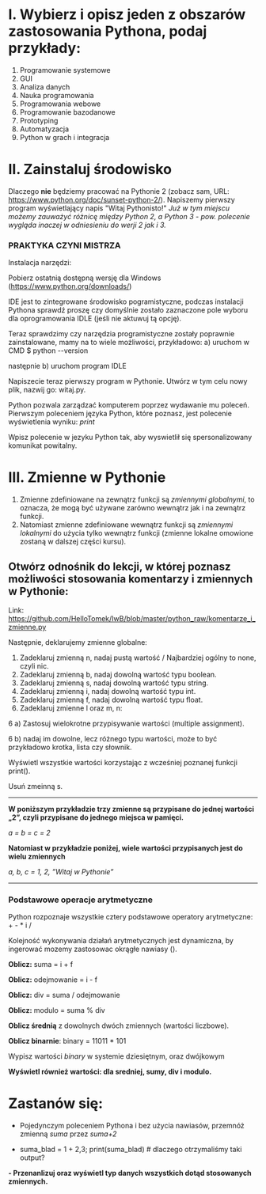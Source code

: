 # I. Wybierz i opisz jeden z obszarów zastosowania Pythona, podaj przykłady:

1. Programowanie systemowe
2. GUI
3. Analiza danych
4. Nauka programowania
5. Programowania webowe
6. Programowanie bazodanowe
7. Prototyping
8. Automatyzacja
9. Python w grach i integracja


# II. Zainstaluj środowisko

Dlaczego **nie** będziemy pracować na Pythonie 2 (zobacz sam, URL: https://www.python.org/doc/sunset-python-2/).
Napiszemy pierwszy program wyświetlający napis "Witaj Pythonisto!" 
*Już w tym miejscu możemy zauważyć różnicę między Python 2, a Python 3 - pow. polecenie wygląda inaczej w odniesieniu do werji 2 jak i 3.*


### PRAKTYKA CZYNI MISTRZA

Instalacja narzędzi:

Pobierz ostatnią dostępną wersję dla Windows (https://www.python.org/downloads/)

IDE jest to zintegrowane środowisko pogramistyczne, podczas instalacji Pythona sprawdź proszę czy domyślnie zostało zaznaczone pole wyboru dla oprogramowania IDLE (jeśli nie aktuwuj tą opcję).

Teraz sprawdzimy czy narzędzia programistyczne zostały poprawnie zainstalowane, mamy na to wiele możliwości, przykładowo:
a) uruchom w CMD $ python --version

następnie
b) uruchom program IDLE

Napiszecie teraz pierwszy program w Pythonie. 
Utwórz w tym celu nowy plik, nazwij go: witaj.py.

Python pozwala zarządzać komputerem poprzez wydawanie mu poleceń. 
Pierwszym poleceniem języka Python, które poznasz, jest polecenie wyświetlenia wyniku: *print*

Wpisz polecenie w jezyku Python tak, aby wyswietlił się spersonalizowany komunikat powitalny. 


# III. Zmienne w Pythonie

1. Zmienne zdefiniowane na zewnątrz funkcji są *zmiennymi globalnymi*, to oznacza, że mogą być używane zarówno wewnątrz jak i na zewnątrz funkcji. 
2. Natomiast zmienne zdefiniowane wewnątrz funkcji są *zmiennymi lokalnymi* do użycia tylko wewnątrz funkcji (zmienne lokalne omowione zostaną w dalszej części kursu).

## Otwórz odnośnik do lekcji, w której poznasz możliwości stosowania komentarzy i zmiennych w Pythonie: 

Link: https://github.com/HelloTomek/IwB/blob/master/python_raw/komentarze_i_zmienne.py

Następnie, deklarujemy zmienne globalne: 

1. Zadeklaruj zmienną n, nadaj pustą wartość / Najbardziej ogólny to none, czyli nic.
2. Zadeklaruj zmienną b, nadaj dowolną wartość typu boolean.
3. Zadeklaruj zmienną s, nadaj dowolną wartość typu string.
4. Zadeklaruj zmienną i, nadaj dowolną wartość typu int.
5. Zadeklaruj zmienną f, nadaj dowolną wartość typu float.
6. Zadeklaruj zmienne l oraz m, n:

  6 a) Zastosuj wielokrotne przypisywanie wartości (multiple assignment).
  
  6 b) nadaj im dowolne, lecz różnego typu wartości, może to być przykładowo krotka, lista czy słownik.
 
 
Wyświetl wszystkie wartości korzystając z wcześniej poznanej funkcji print().

Usuń zmeinną s.

---

**W poniższym przykładzie trzy zmienne są przypisane do jednej wartości „2”, czyli przypisane do jednego miejsca w pamięci.** 

*a = b = c = 2*


**Natomiast w przykładzie poniżej, wiele wartości przypisanych jest do wielu zmiennych**

*a, b, c = 1, 2, ”Witaj w Pythonie”*

---

### Podstawowe operacje arytmetyczne
Python rozpoznaje wszystkie cztery podstawowe operatory arytmetyczne: + - * i /

Kolejność wykonywania działań arytmetycznych jest dynamiczna, by ingerować mozemy zastosowac okrągłe nawiasy ().

**Oblicz:** suma = i + f

**Oblicz:** odejmowanie = i - f

**Oblicz:** div = suma / odejmowanie

**Oblicz:** modulo = suma % div

**Oblicz średnią** z dowolnych dwóch zmiennych (wartości liczbowe).

**Oblicz binarnie**: binary = 11011 * 101 

Wypisz wartości *binary* w systemie dziesiętnym, oraz dwójkowym

**Wyświetl również wartości: dla sredniej, sumy, div i modulo.**

# Zastanów się:

- Pojedynczym poleceniem Pythona i bez użycia nawiasów, przemnóż zmienną *suma* przez *suma+2*

- suma_blad = 1 + 2,3; print(suma_blad) # dlaczego otrzymaliśmy taki output? 

**- Przenanlizuj oraz wyświetl typ danych wszystkich dotąd stosowanych zmiennych.**
